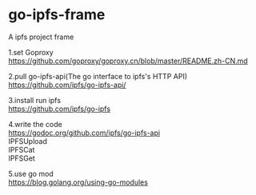 # go-ipfs-frame  
A ipfs project frame  
  
1.set Goproxy   
https://github.com/goproxy/goproxy.cn/blob/master/README.zh-CN.md  
  
2.pull go-ipfs-api(The go interface to ipfs's HTTP API)  
https://github.com/ipfs/go-ipfs-api/  
  
3.install run ipfs  
https://github.com/ipfs/go-ipfs  
  
4.write the code  
https://godoc.org/github.com/ipfs/go-ipfs-api  
IPFSUpload  
IPFSCat  
IPFSGet  
  
5.use go mod  
https://blog.golang.org/using-go-modules  
